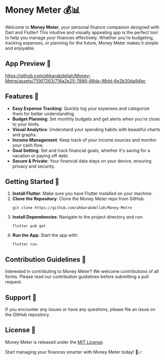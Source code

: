 # Money Meter 💰📊

Welcome to **Money Meter**, your personal finance companion designed with Dart and Flutter! This intuitive and visually appealing app is the perfect tool to help you manage your finances effectively. Whether you're budgeting, tracking expenses, or planning for the future, Money Meter makes it simple and enjoyable.

## App Preview 📱
https://github.com/ahbarabdellah/Money-Metre/assets/71067263/716a2e25-7886-46da-98dd-6e2b30da94bc


## Features 🌟
- **Easy Expense Tracking**: Quickly log your expenses and categorize them for better understanding.
- **Budget Planning**: Set monthly budgets and get alerts when you're close to your limits.
- **Visual Analytics**: Understand your spending habits with beautiful charts and graphs.
- **Income Management**: Keep track of your income sources and monitor your cash flow.
- **Goal Setting**: Set and track financial goals, whether it's saving for a vacation or paying off debt.
- **Secure & Private**: Your financial data stays on your device, ensuring privacy and security.

## Getting Started 🚀
1. **Install Flutter**: Make sure you have Flutter installed on your machine.
2. **Clone the Repository**: Clone the Money Meter repo from GitHub.
   ```
   git clone https://github.com/ahbarabdellah/Money-Metre
   ```
3. **Install Dependencies**: Navigate to the project directory and run:
   ```
   flutter pub get
   ```
4. **Run the App**: Start the app with:
   ```
   flutter run
   ```

## Contribution Guidelines 🤝
Interested in contributing to Money Meter? We welcome contributions of all forms. Please read our contribution guidelines before submitting a pull request.

## Support 💬
If you encounter any issues or have any questions, please file an issue on the GitHub repository.

## License 📝
Money Meter is released under the [MIT License](LICENSE).

Start managing your finances smarter with Money Meter today! 💸📈
